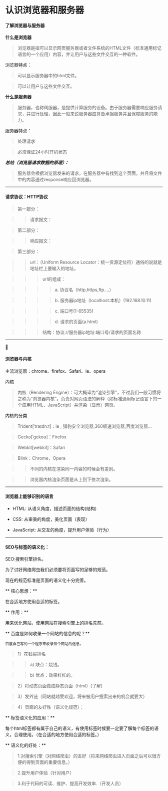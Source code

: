 
认识浏览器和服务器
================

#### 了解浏览器与服务器 ####

**什么是浏览器**

>浏览器是指可以显示网页服务器或者文件系统的HTML文件（标准通用标记语言的一个应用）内容，并让用户与这些文件交互的一种软件。

浏览器特点：

>可以显示服务器中的html文件。

>可以让用户与这些文件交互。

**什么是服务器**

>服务器，也称伺服器，是提供计算服务的设备。由于服务器需要响应服务请求，并进行处理，因此一般来说服务器应具备承担服务并且保障服务的能力。

服务器特点：

>处理请求

>必须保证24小时开机状态

***总结（浏览器请求数据的原理）：***

>服务器会根据浏览器发来的请求，在服务器中有找到这个页面，并且将文件中的内容通过response响应回浏览器。

***

#### 请求协议：HTTP协议 ####

>第一部分：

>>请求报文：

>第二部分：

>>响应报文：

>第三部分：

>>url：（Uniform Resource Locator：统一资源定位符）通俗的说就是 地址栏上要输入的地址。

>>>url的组成：

>>>>a. 协议名（http,https,ftp....）

>>>>b. 服务器ip地址（localhost:本机）(192.168.10.11)

>>>>c. 端口号(1-65535)

>>>>d. 请求的页面(a.html)

>>>结构：协议://服务器ip地址:端口号/请求的页面名称



***
 
#### 浏览器与内核 ####

主流浏览器：chrome、firefox、Safari、ie、opera

内核

>内核（Rendering Engine）：可大概译为“渲染引擎”，不过我们一般习惯将之称为“浏览器内核”。负责对网页语法的解释（如标准通用标记语言下的一个应用HTML、JavaScript）并渲染（显示）网页。

内核的分类

>Trident[ˈtraɪdn:t]：ie , 猎豹安全浏览器,360极速浏览器,百度浏览器... 

>Gecko[ˈgekoʊ]：Firefox

>Webkit[webkit]：Safari

>Blink：Chrome，Opera

>>不同的内核在渲染同一内容的时候会有差别。 

>>浏览器内核渲染页面是从上到下依次渲染。

***

#### 浏览器上能够识别的语言

* HTML: 从语义角度，描述页面的结构(结构)

* CSS: 从审美的角度，美化页面（表现）

* JavaScript: 从交互的角度，提升用户体验（行为）

***

#### SEO与标签的语义化： 

SEO:搜索引擎排名。 

为了讨好网络爬虫我们必须要将页面写的足够的规范。

现在的规范标准是页面的语义化十分完善。


** 核心思想：**

在合适地方使用合适的标签。


** 作用：**

用来优化网站，使用网站在搜索引擎上的排名先前。


** 百度是如何收录一个网站的信息的呢？**

    百度自己写的一个程序来收录每个网站的信息。

>1）花钱买排名

>>a) 缺点：烧钱。

>>b) 优点：效果杠杠的。

>2）将动态页面做成静态页面（html）(了解)

>3）发外链（网站就越受欢迎，将来被用户搜索出来的机会就要大）

>4）页面的友好性（语义化规范）：

** 标签语义化的应用：**

每个html标签都有属于自己的语义，有使用标签时候要一定要了解每个标签的语义，合理使用。（在合适的地方使用合适的标签。）

** 语义化的好处：**

>1.对搜索引擎（对网络爬虫）的友好（将来网络爬虫进入页面之后可以很方便的得到页面的重要信息。）

>2.提升用户体验（针对用户）

>3.利于代码的可读、维护、提高开发效率.（开发人员）



